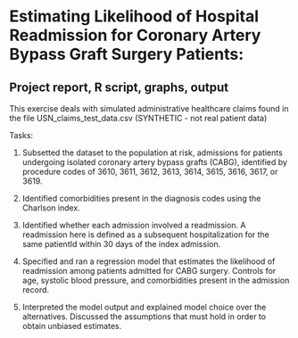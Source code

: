 # Estimating Likelihood of Hospital Readmission for Coronary Artery Bypass Graft Surgery Patients: 

## Project report, R script, graphs, output

This exercise deals with simulated administrative healthcare claims found in the file USN_claims_test_data.csv (SYNTHETIC - not real patient data)

Tasks:
1. Subsetted the dataset to the population at risk, admissions for patients undergoing isolated
coronary artery bypass grafts (CABG), identified by procedure codes of 3610, 3611, 3612,
3613, 3614, 3615, 3616, 3617, or 3619.

2. Identified comorbidities present in the diagnosis codes using the Charlson index.

3. Identified whether each admission involved a readmission. A readmission here is defined as a
subsequent hospitalization for the same patientId within 30 days of the index admission.

4. Specified and ran a regression model that estimates the likelihood of readmission among
patients admitted for CABG surgery. Controls for age, systolic blood pressure, and
comorbidities present in the admission record.

5. Interpreted the model output and explained model choice over the alternatives. Discussed
the assumptions that must hold in order to obtain unbiased estimates.
